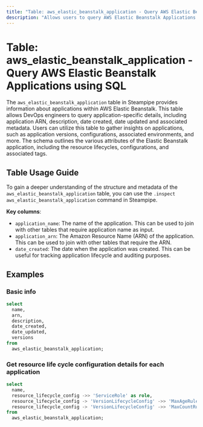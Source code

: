 ```yaml
---
title: "Table: aws_elastic_beanstalk_application - Query AWS Elastic Beanstalk Applications using SQL"
description: "Allows users to query AWS Elastic Beanstalk Applications to obtain details about their configurations, versions, environment, and other metadata."
---
```


# Table: aws_elastic_beanstalk_application - Query AWS Elastic Beanstalk Applications using SQL

The `aws_elastic_beanstalk_application` table in Steampipe provides information about applications within AWS Elastic Beanstalk. This table allows DevOps engineers to query application-specific details, including application ARN, description, date created, date updated and associated metadata. Users can utilize this table to gather insights on applications, such as application versions, configurations, associated environments, and more. The schema outlines the various attributes of the Elastic Beanstalk application, including the resource lifecycles, configurations, and associated tags.

## Table Usage Guide

To gain a deeper understanding of the structure and metadata of the `aws_elastic_beanstalk_application` table, you can use the `.inspect aws_elastic_beanstalk_application` command in Steampipe.

**Key columns**:

- `application_name`: The name of the application. This can be used to join with other tables that require application name as input.
- `application_arn`: The Amazon Resource Name (ARN) of the application. This can be used to join with other tables that require the ARN.
- `date_created`: The date when the application was created. This can be useful for tracking application lifecycle and auditing purposes.

## Examples

### Basic info

```sql
select
  name,
  arn,
  description,
  date_created,
  date_updated,
  versions
from
  aws_elastic_beanstalk_application;
```


### Get resource life cycle configuration details for each application

```sql
select
  name,
  resource_lifecycle_config ->> 'ServiceRole' as role,
  resource_lifecycle_config -> 'VersionLifecycleConfig' ->> 'MaxAgeRule' as max_age_rule,
  resource_lifecycle_config -> 'VersionLifecycleConfig' ->> 'MaxCountRule' as max_count_rule
from
  aws_elastic_beanstalk_application;
```
